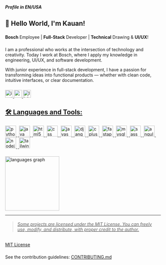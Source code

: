 **<h6>Profile in EN/USA</h6>**

###

**<h2>👋 Hello World, I'm Kauan!</h2>**

###

**Bosch** Employee | **Full-Stack** Developer | **Technical** Drawing & **UI/UX**!

###

I am a professional who works at the intersection of technology and creativity. Today I work at Bosch, where I apply my knowledge in engineering, UI/UX, and software development.

With junior experience in full-stack development, I have a passion for transforming ideas into functional products — whether with clean code, intuitive interfaces, or clear documentation.

###

<div align="left">
  <a href="https://www.instagram.com/kauanl01?igsh=MTA1czhyN3liM3l0NQ==" title="Instagram" /a>
  <img src="https://img.shields.io/static/v1?message=Instagram&logo=instagram&label=&color=be2929&logoColor=ffffff&labelColor=0000&style=for-the-badge" height="25" alt="instagram logo" />
  <a href="mailto:saleskauan308@gmail.com" title="E-mail" /a>
  <img src="https://img.shields.io/static/v1?message=Gmail&logo=gmail&label=&color=cccccc&logoColor=d20202&labelColor=0000&style=for-the-badge" height="25" alt="gmail logo" />
  <a href="https://www.linkedin.com/in/kauan-vin%C3%ADcius-953773359?utm_source=share&utm_campaign=share_via&utm_content=profile&utm_medium=android_app" title="Linkedin" /a>
  <img src="https://img.shields.io/static/v1?message=LinkedIn&logo=linkedin&label=&color=1460be&logoColor=white&labelColor=&style=for-the-badge" height="25" alt="linkedin logo" />
</div>

###

**<h2>🛠️ Languages and Tools:</h2>**

###

<div align="left">
  <img src="https://skillicons.dev/icons?i=py" height="35" alt="python logo" title="Python" />
  <img width="2" />
  <img src="https://skillicons.dev/icons?i=java" height="35" alt="java logo" title="Java" />
  <img width="2" />
  <img src="https://skillicons.dev/icons?i=html" height="35" alt="html5 logo" title="HTML5" />
  <img width="2" />
  <img src="https://skillicons.dev/icons?i=css" height="35" alt="css logo" title="CSS3" />
  <img width="2" />
  <img src="https://skillicons.dev/icons?i=js" height="35" alt="javascript logo" title="JavaScript" />
  <img width="2" />
  <img src="https://skillicons.dev/icons?i=django" height="35" alt="django logo" title="Django" />
  <img width="2" />
  <img src="https://skillicons.dev/icons?i=cpp" height="35" alt="cplusplus logo" title="C++" />
  <img width="2" />
  <img src="https://skillicons.dev/icons?i=fastapi" height="35" alt="fastapi logo" title="FastAPI"  />
  <img width="2" />
  <img src="https://skillicons.dev/icons?i=mysql" height="35" alt="mysql logo" title="MySQL - SQL" />
  <img width="2" />
  <img src="https://skillicons.dev/icons?i=sass" height="35" alt="sass logo" title="SASS/SCSS" />
  <img width="2" />
  <img src="https://skillicons.dev/icons?i=angular" height="35" alt="angularjs logo" title="Angular.JS"  />
  <img width="2" />
  <img src="https://skillicons.dev/icons?i=nodejs" height="35" alt="nodejs logo" title="Node.JS"  />
  <img width="2" />
  <img src="https://skillicons.dev/icons?i=tailwind" height="35" alt="tailwindcss logo" title="TailwindCSS"  />

 
</div>

###

<div align="left">
  <img src="https://github-readme-stats.vercel.app/api/top-langs?username=Kauan19-hub&locale=en&hide_title=false&layout=compact&card_width=320&langs_count=10&theme=vue-dark&hide_border=false&order=2&custom_title=Language's%20Graph" height="175" alt="languages graph"  />
</div>

--- 

> <h6>Some projects are licensed under the MIT License. You can freely use, modify, and distribute, with proper credit to the author.</h6>

[MIT License](https://opensource.org/licenses/MIT "Access to MIT License")

###

See the contribution guidelines: [CONTRIBUTING.md](CONTRIBUTING.md "Access to Guide of Contributings")

###




    
